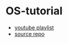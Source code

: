 # OS-tutorial

- [youtube playlist](https://www.youtube.com/watch?v=MwPjvJ9ulSc&list=PLm3B56ql_akNcvH8vvJRYOc7TbYhRs19M)
- [source repo](https://github.com/mell-o-tron/OS-Reference)
